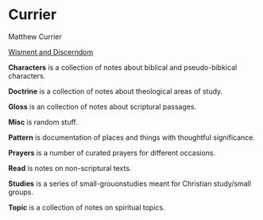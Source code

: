 # Currier
Matthew Currier

[Wisment and Discerndom](http://theonize.github.io/Currier/)


**Characters** is a collection of notes about biblical and pseudo-bibkical characters.

**Doctrine** is a collection of notes about theological areas of study.

**Gloss** is an collection of notes about scriptural passages.

**Misc** is random stuff.

**Pattern** is documentation of places and things with thoughtful significance.

**Prayers** is a number of curated prayers for different occasions.

**Read** is notes on non-scriptural texts.

**Studies** is a series of small-grouonstudies meant for Christian study/small groups.

**Topic** is a collection of notes on spiritual topics.
